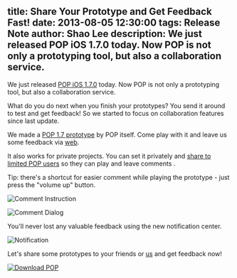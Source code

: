 title: Share Your Prototype and Get Feedback Fast!
date: 2013-08-05 12:30:00
tags: Release Note
author: Shao Lee
description: We just released POP iOS 1.7.0 today. Now POP is not only a prototyping tool, but also a collaboration service.
---

We just released [POP iOS 1.7.0](https://itunes.apple.com/us/app/pop-prototyping-on-paper/id555647796?mt=8) today. Now POP is not only a prototyping tool, but also a collaboration service.

What do you do next when you finish your prototypes? You send it around to test and get feedback! So we started to focus on collaboration features since last update.

We made a [POP 1.7 prototype](http://popapp.in/w#!/projects/51fad1996630e3083900086c/preview) by POP itself. Come play with it and leave us some feedback via [web](http://popapp.in/w#!/projects/51fad1996630e3083900086c/mockups).

It also works for private projects. You can set it privately and [share to limited POP users](/blog/new-private-projects-and-in-app-sharing/) so they can play and leave comments .

Tip: there's a shortcut for easier comment while playing the prototype - just press the "volume up" button.

![Comment Instruction](/img/posts/share-your-prototype-and-get-feedback-fast/instruction.jpg)

![Comment Dialog](/img/posts/share-your-prototype-and-get-feedback-fast/comment-dialog.jpg)

You'll never lost any valuable feedback using the new notification center.

![Notification](/img/posts/share-your-prototype-and-get-feedback-fast/notification.jpg)

Let's share some prototypes to your friends or [us](mailto:team@popapp.in) and get feedback now!

[![Download POP](http://media.tumblr.com/84d1f76a3d85c9ae72d114e7042c3bc1/tumblr_inline_mr2ojwYJmp1qz4rgp.png)](https://itunes.apple.com/us/app/pop-prototyping-on-paper/id555647796?mt=8)
